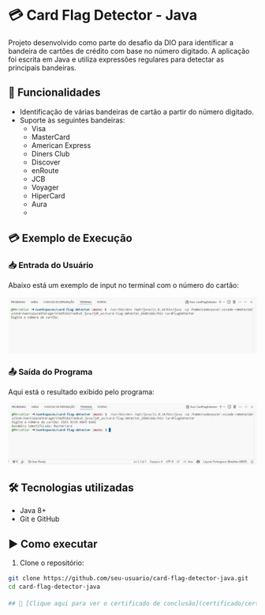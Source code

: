 # 💳 Card Flag Detector - Java

Projeto desenvolvido como parte do desafio da DIO para identificar a bandeira de cartões de crédito com base no número digitado. A aplicação foi escrita em Java e utiliza expressões regulares para detectar as principais bandeiras.

## 🚀 Funcionalidades

- Identificação de várias bandeiras de cartão a partir do número digitado.
- Suporte às seguintes bandeiras:
  - Visa
  - MasterCard
  - American Express
  - Diners Club
  - Discover
  - enRoute
  - JCB
  - Voyager
  - HiperCard
  - Aura
  - 
## 💳 Exemplo de Execução

### 📥 Entrada do Usuário
Abaixo está um exemplo de input no terminal com o número do cartão:

![Entrada do usuário](imagens/exemplo-input.jpeg)

### 📤 Saída do Programa
Aqui está o resultado exibido pelo programa:

![Saída do programa](imagens/exemplo-output.jpeg)

## 🛠️ Tecnologias utilizadas

- Java 8+
- Git e GitHub

## ▶️ Como executar

1. Clone o repositório:
```bash
git clone https://github.com/seu-usuario/card-flag-detector-java.git
cd card-flag-detector-java

## 📄 [Clique aqui para ver o certificado de conclusão](certificado/certificado-dio.pdf)
